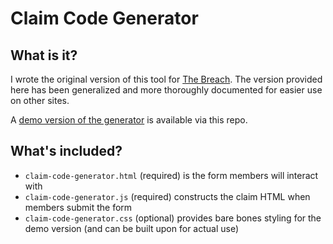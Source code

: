 # Claim Code Generator

## What is it?

I wrote the original version of this tool for [The Breach](https://breached.jcink.net/index.php?showtopic=7&view=findpost&p=30). The version provided here has been generalized and more thoroughly documented for easier use on other sites.

A [demo version of the generator](https://littlelark.github.io/magrathea/claim-code-generator/claim-code-generator.html) is available via this repo.

## What's included?

- `claim-code-generator.html` (required) is the form members will interact with
- `claim-code-generator.js` (required) constructs the claim HTML when members submit the form
- `claim-code-generator.css` (optional) provides bare bones styling for the demo version (and can be built upon for actual use)
